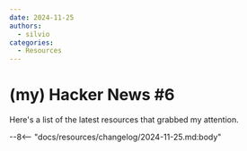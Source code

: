 ```yaml
---
date: 2024-11-25
authors:
  - silvio
categories:
  - Resources
---
```


# (my) Hacker News #6

Here's a list of the latest resources that grabbed my attention.

<!-- more -->

--8<-- "docs/resources/changelog/2024-11-25.md:body"
